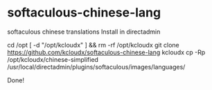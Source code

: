 # softaculous-chinese-lang
softaculous chinese translations
Install in directadmin

cd /opt
[ -d "/opt/kcloudx" ] && rm -rf /opt/kcloudx
git clone https://github.com/kcloudx/softaculous-chinese-lang kcloudx
cp -Rp /opt/kcloudx/chinese-simplified /usr/local/directadmin/plugins/softaculous/images/languages/

Done!
